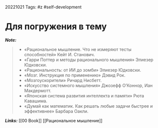 20221021
Tags: #z #self-development 
# Для погружения в тему 

***Note:*** 

>-   «Рациональное мышление. Что не измеряют тесты способностей» Кейт И. Станович.
>-   «Гарри Поттер и методы рационального мышления» Элиезер Юдковски.
>-   «Рациональность: от ИИ до зомби» Элиезер Юдковски.
>-   «Мозг. Инструкция по применению» Дэвид Рок.
>-   «Мозгоускорители» Ричард Нисбетт.
>-   «Искусство системного мышления» Джозефф О’Коннор, Иан Макдермотт.
>-   «Японская система развития интеллекта и памяти» Рюта Кавашима.
>-   «Думай как математик. Как решать любые задачи быстрее и эффективнее» Барбара Оакли.

***Links:*** [[00 Book]] [[Рациональное мышление]]

